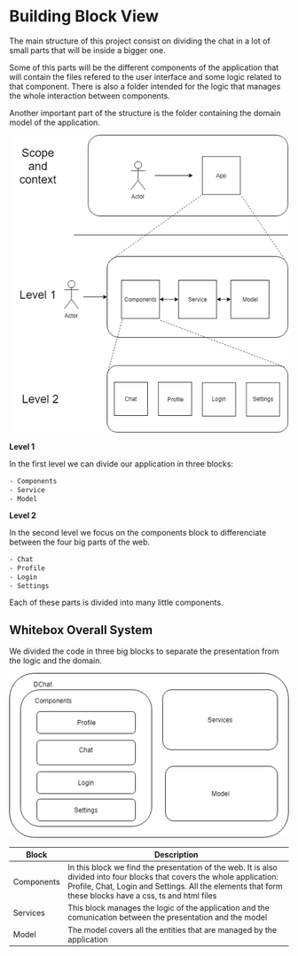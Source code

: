 Building Block View
===================

The main structure of this project consist on dividing the chat in a lot of small parts that will be inside a bigger one. 

Some of this parts will be the different components of the application that will contain the files refered to the user interface and some logic related to that component. There is also a folder intended for the logic that manages the whole interaction between components.

Another important part of the structure is the folder containing the domain model of the application.

![Hierarchy of building blocks](./images/DiagramPrototype(Doc05).png)

**Level 1** 

In the first level we can divide our application in three blocks:

    - Components
    - Service
    - Model

**Level 2** 

In the second level we focus on the components block to differenciate between the four big parts of the web.

    - Chat
    - Profile
    - Login
    - Settings

Each of these parts is divided into many little components. 

Whitebox Overall System
-----------------------

We divided the code in three big blocks to separate the presentation from the logic and the domain.

 ![Overview Diagram](./images/DiagramDoc05_2.png)


| Block          | Description |
| ---------------- |----------- |
| Components    | In this block we find the presentation of the web. It is also divided into four blocks that covers the whole application: Profile, Chat, Login and Settings. All the elements that form these blocks have a css, ts and html files  |
| Services | This block manages the logic of the application and the comunication between the presentation and the model |
| Model   | The model covers all the entities that are managed by the application |
